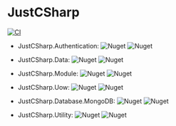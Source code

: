 # JustCSharp
[![CI](https://github.com/ductran95/JustCSharp/actions/workflows/ci.yml/badge.svg)](https://github.com/ductran95/JustCSharp/actions/workflows/ci.yml)

- JustCSharp.Authentication: ![Nuget](https://img.shields.io/nuget/v/JustCSharp.Authentication)
![Nuget](https://img.shields.io/nuget/dt/https://img.shields.io/nuget/v/JustCSharp.Authentication)

- JustCSharp.Data: ![Nuget](https://img.shields.io/nuget/v/JustCSharp.Data)
![Nuget](https://img.shields.io/nuget/dt/https://img.shields.io/nuget/v/JustCSharp.Data)

- JustCSharp.Module: ![Nuget](https://img.shields.io/nuget/v/JustCSharp.Module)
![Nuget](https://img.shields.io/nuget/dt/https://img.shields.io/nuget/v/JustCSharp.Module)

- JustCSharp.Uow: ![Nuget](https://img.shields.io/nuget/v/JustCSharp.Uow)
![Nuget](https://img.shields.io/nuget/dt/https://img.shields.io/nuget/v/JustCSharp.Uow)

- JustCSharp.Database.MongoDB: ![Nuget](https://img.shields.io/nuget/v/JustCSharp.Database.MongoDB)
![Nuget](https://img.shields.io/nuget/dt/https://img.shields.io/nuget/v/JustCSharp.Database.MongoDB)

- JustCSharp.Utility: ![Nuget](https://img.shields.io/nuget/v/JustCSharp.Utility)
![Nuget](https://img.shields.io/nuget/dt/https://img.shields.io/nuget/v/JustCSharp.Utility)
